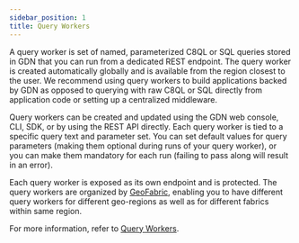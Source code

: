 ```yaml
---
sidebar_position: 1
title: Query Workers
---
```


A query worker is set of named, parameterized C8QL or SQL queries stored in GDN that you can run from a dedicated REST endpoint. The query worker is created automatically globally and is available from the region closest to the user. We recommend using query workers to build applications backed by GDN as opposed to querying with raw C8QL or SQL directly from application code or setting up a centralized middleware.

Query workers can be created and updated using the GDN web console, CLI, SDK, or by using the REST API directly. Each query worker is tied to a specific query text and parameter set. You can set default values for query parameters (making them optional during runs of your query worker), or you can make them mandatory for each run (failing to pass along will result in an error).

Each query worker is exposed as its own endpoint and is protected. The query workers are organized by [GeoFabric](../geofabrics/index.md), enabling you to have different query workers for different geo-regions as well as for different fabrics within same region.

For more information, refer to [Query Workers](query-workers.md).
